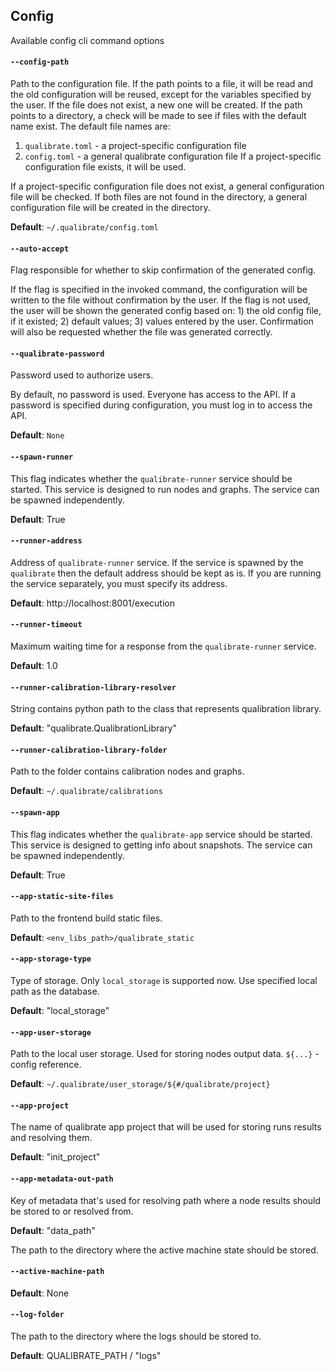 ## Config

Available config cli command options

#### `--config-path`

Path to the configuration file.
If the path points to a file, it will be read and the old configuration will be
reused, except for the variables specified by the user. If the file does not
exist, a new one will be created.
If the path points to a directory, a check will be made to see if files with the
default name exist.
The default file names are:

1. `qualibrate.toml` - a project-specific configuration file
2. `config.toml` - a general qualibrate configuration file
   If a project-specific configuration file exists, it will be used.

If a project-specific configuration file does not exist, a general configuration
file will be checked. If both files are not found in the directory, a
general configuration file will be created in the directory.

**Default**: `~/.qualibrate/config.toml`

#### `--auto-accept`

Flag responsible for whether to skip confirmation of the generated config.

If the flag is specified in the invoked command, the configuration will be
written to the file without confirmation by the user.
If the flag is not used, the user will be shown the generated config based
on: 1) the old config file, if it existed; 2) default values; 3) values entered
by the user. Confirmation will also be requested whether the file was generated
correctly.

#### `--qualibrate-password`

Password used to authorize users.

By default, no password is used. Everyone has access to the API.
If a password is specified during configuration, you must log in to access the
API.

**Default**: `None`

#### `--spawn-runner`

This flag indicates whether the `qualibrate-runner` service should be started.
This service is designed to run nodes and graphs. The service can be spawned
independently.

**Default**: True

#### `--runner-address`

Address of `qualibrate-runner` service. If the service is spawned by the
`qualibrate` then the default address should be kept as is. If you are running
the service separately, you must specify its address.

**Default**: http://localhost:8001/execution

#### `--runner-timeout`

Maximum waiting time for a response from the `qualibrate-runner` service.

**Default**: 1.0

#### `--runner-calibration-library-resolver`

String contains python path to the class that represents qualibration library.

**Default**: "qualibrate.QualibrationLibrary"

#### `--runner-calibration-library-folder`

Path to the folder contains calibration nodes and graphs.

**Default**: `~/.qualibrate/calibrations`

#### `--spawn-app`

This flag indicates whether the `qualibrate-app` service should be started.
This service is designed to getting info about snapshots. The service can be
spawned independently.

**Default**: True

#### `--app-static-site-files`

Path to the frontend build static files.

**Default**: `<env_libs_path>/qualibrate_static`

#### `--app-storage-type`

Type of storage. Only `local_storage` is supported now. Use specified local
path as the database.

**Default**: "local_storage"

#### `--app-user-storage`

Path to the local user storage. Used for storing nodes output data.
`${...}` - config reference.

**Default**: `~/.qualibrate/user_storage/${#/qualibrate/project}`

#### `--app-project`

The name of qualibrate app project that will be used for storing runs results
and resolving them.

**Default**: "init_project"

#### `--app-metadata-out-path`

Key of metadata that's used for resolving path where a node results should be 
stored to or resolved from.

**Default**: "data_path"

The path to the directory where the active machine state should be stored. 

#### `--active-machine-path`

**Default**: None

#### `--log-folder`

The path to the directory where the logs should be stored to.

**Default**: QUALIBRATE_PATH / "logs"

